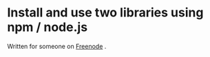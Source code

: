 # Install and use two libraries using npm / node.js

Written for someone on [Freenode](http://freenode.net/) .


